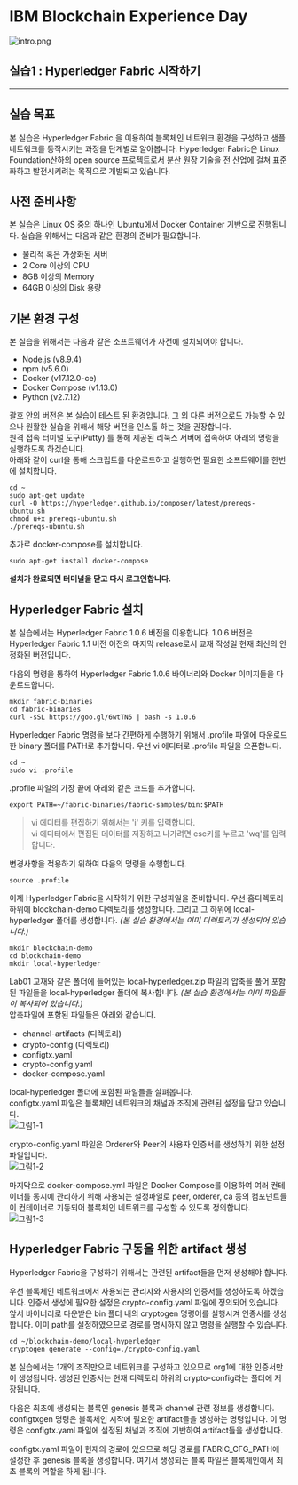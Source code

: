 # IBM Blockchain Experience Day  
![intro.png](./images/intro.png)  
  
## 실습1 : Hyperledger Fabric 시작하기  
********
  
## 실습 목표
본 실습은 Hyperledger Fabric 을 이용하여 블록체인 네트워크 환경을 구성하고 샘플 네트워크를 동작시키는 과정을 단계별로 알아봅니다. Hyperledger Fabric은 Linux Foundation산하의 open source 프로젝트로서 분산 원장 기술을 전 산업에 걸쳐 표준화하고 발전시키려는 목적으로 개발되고 있습니다.  


## 사전 준비사항  
본 실습은 Linux OS 중의 하나인 Ubuntu에서 Docker Container 기반으로 진행됩니다. 실습을 위해서는 다음과 같은 환경의 준비가 필요합니다.  
* 물리적 혹은 가상화된 서버
* 2 Core 이상의 CPU
* 8GB 이상의 Memory
* 64GB 이상의 Disk 용량

  
## 기본 환경 구성
본 실습을 위해서는 다음과 같은 소프트웨어가 사전에 설치되어야 합니다.  
* Node.js (v8.9.4)
* npm (v5.6.0)
* Docker (v17.12.0-ce)
* Docker Compose (v1.13.0)
* Python (v2.7.12)  


괄호 안의 버전은 본 실습이 테스트 된 환경입니다. 그 외 다른 버전으로도 가능할 수 있으나 원활한 실습을 위해서 해당 버전을 인스톨 하는 것을 권장합니다.  
원격 접속 터미널 도구(Putty) 를 통해 제공된 리눅스 서버에 접속하여 아래의 명령을 실행하도록 하겠습니다.  
아래와 같이 curl을 통해 스크립트를 다운로드하고 실행하면 필요한 소프트웨어를 한번에 설치합니다.  
  
```
cd ~
sudo apt-get update
curl -O https://hyperledger.github.io/composer/latest/prereqs-ubuntu.sh
chmod u+x prereqs-ubuntu.sh
./prereqs-ubuntu.sh
```
  
추가로 docker-compose를 설치합니다.
```
sudo apt-get install docker-compose
```
  
**설치가 완료되면 터미널을 닫고 다시 로그인합니다.**  


## Hyperledger Fabric 설치  
본 실습에서는 Hyperledger Fabric 1.0.6 버전을 이용합니다. 1.0.6 버전은 Hyperledger Fabric 1.1 버전 이전의 마지막 release로서 교재 작성일 현재 최신의 안정화된 버전입니다.  
  
다음의 명령을 통하여 Hyperledger Fabric 1.0.6 바이너리와 Docker 이미지들을 다운로드합니다.  
```
mkdir fabric-binaries
cd fabric-binaries
curl -sSL https://goo.gl/6wtTN5 | bash -s 1.0.6
```
  
Hyperledger Fabric 명령을 보다 간편하게 수행하기 위해서 .profile 파일에 다운로드한 binary 폴더를 PATH로 추가합니다. 우선 vi 에디터로 .profile 파일을 오픈합니다.  
```
cd ~
sudo vi .profile
```
  
.profile 파일의 가장 끝에 아래와 같은 코드를 추가합니다.  
```
export PATH=~/fabric-binaries/fabric-samples/bin:$PATH
```
  
> vi 에디터를 편집하기 위해서는 'i' 키를 입력합니다.  
> vi 에디터에서 편집된 데이터를 저장하고 나가려면 esc키를 누르고 'wq'를 입력합니다.
  
변경사항을 적용하기 위하여 다음의 명령을 수행합니다.  
```
source .profile
```
  
이제 Hyperledger Fabric을 시작하기 위한 구성파일을 준비합니다. 우선 홈디렉토리 하위에 blockchain-demo 디렉토리를 생성합니다. 그리고 그 하위에 local-hyperledger 폴더를 생성합니다. *(본 실습 환경에서는 이미 디렉토리가 생성되어 있습니다.)*  
```
mkdir blockchain-demo
cd blockchain-demo
mkdir local-hyperledger
```
Lab01 교재와 같은 폴더에 들어있는 local-hyperledger.zip 파일의 압축을 풀어 포함된 파일들을 local-hyperledger 폴더에 복사합니다. *(본 실습 환경에서는 이미 파일들이 복사되어 있습니다.)*  
압축파일에 포함된 파일들은 아래와 같습니다.  
* channel-artifacts (디렉토리)
* crypto-config (디렉토리)
* configtx.yaml
* crypto-config.yaml
* docker-compose.yaml


local-hyperledger 폴더에 포함된 파일들을 살펴봅니다.  
configtx.yaml 파일은 블록체인 네트워크의 채널과 조직에 관련된 설정을 담고 있습니다.  
![그림1-1](./images/그림1-1.png)  

crypto-config.yaml 파일은 Orderer와 Peer의 사용자 인증서를 생성하기 위한 설정 파일입니다.  
![그림1-2](./images/그림1-2.png)  

마지막으로 docker-compose.yml 파일은 Docker Compose를 이용하여 여러 컨테이너를 동시에 관리하기 위해 사용되는 설정파일로 peer, orderer, ca 등의 컴포넌트들이 컨테이너로 기동되어 블록체인 네트워크를 구성할 수 있도록 정의합니다.  
![그림1-3](./images/그림1-3.png)  

## Hyperledger Fabric 구동을 위한 artifact 생성  
Hyperledger Fabric을 구성하기 위해서는 관련된 artifact들을 먼저 생성해야 합니다.  

우선 블록체인 네트워크에서 사용되는 관리자와 사용자의 인증서를 생성하도록 하겠습니다. 인증서 생성에 필요한 설정은 crypto-config.yaml 파일에 정의되어 있습니다. 앞서 바이너리로 다운받은 bin 폴더 내의 cryptogen 명령어를 실행시켜 인증서를 생성합니다. 이미 path를 설정하였으므로 경로를 명시하지 않고 명령을 실행할 수 있습니다.  
```
cd ~/blockchain-demo/local-hyperledger
cryptogen generate --config=./crypto-config.yaml
```
본 실습에서는 1개의 조직만으로 네트워크를 구성하고 있으므로 org1에 대한 인증서만이 생성됩니다. 생성된 인증서는 현재 디렉토리 하위의 crypto-config라는 폴더에 저장됩니다.  
   
다음은 최초에 생성되는 블록인 genesis 블록과 channel 관련 정보를 생성합니다. configtxgen 명령은 블록체인 시작에 필요한 artifact들을 생성하는 명령입니다. 이 명령은 configtx.yaml 파일에 설정된 채널과 조직에 기반하여 artifact들을 생성합니다.  
  
configtx.yaml 파일이 현재의 경로에 있으므로 해당 경로를 FABRIC_CFG_PATH에 설정한 후 genesis 블록을 생성합니다. 여기서 생성되는 블록 파일은 블록체인에서 최초 블록의 역할을 하게 됩니다.









